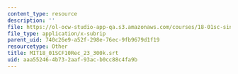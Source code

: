 ```yaml
---
content_type: resource
description: ''
file: https://ol-ocw-studio-app-qa.s3.amazonaws.com/courses/18-01sc-single-variable-calculus-fall-2010/aaa552464b732aaf93acb0cc88c4fa9b_MIT18_01SCF10Rec_23_300k.srt
file_type: application/x-subrip
parent_uid: 740c26e9-a52f-298e-76ec-9fb9679d1f19
resourcetype: Other
title: MIT18_01SCF10Rec_23_300k.srt
uid: aaa55246-4b73-2aaf-93ac-b0cc88c4fa9b
---
```

